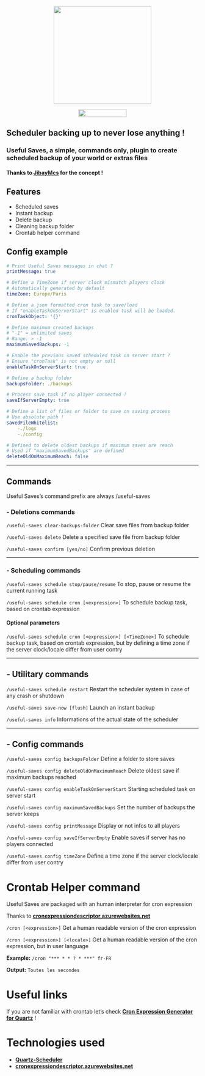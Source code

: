 <p align="center">
  <img width="256" height="256" src="https://i.imgur.com/Xz7NQwI.png">
</p>

<p align="center">
	<a href="https://dev.bukkit.org/projects/useful-saves">
  		<img width="126" height="20" src="http://cf.way2muchnoise.eu/title/364598.svg">
	</a>
</p>

## Scheduler backing up to never lose anything !
### Useful Saves, a simple, commands only, plugin to create scheduled backup of your world or extras files
#### Thanks to [JibayMcs](https://github.com/JibayMcs) for the concept !

 
## Features
 
- Scheduled saves
- Instant backup
- Delete backup
- Cleaning backup folder
- Crontab helper command
 
## Config example

```yaml
# Print Useful Saves messages in chat ?
printMessage: true

# Define a TimeZone if server clock mismatch players clock
# Automatically generated by default
timeZone: Europe/Paris

# Define a json formatted cron task to save/load
# If "enableTaskOnServerStart" is enabled task will be loaded.
cronTaskObject: '{}'

# Define maximum created backups
# "-1" = unlimited saves
# Range: > -1
maximumSavedBackups: -1

# Enable the previous saved scheduled task on server start ?
# Ensure "cronTask" is not empty or null
enableTaskOnServerStart: true

# Define a backup folder
backupsFolder: ./backups

# Process save task if no player connected ?
saveIfServerEmpty: true

# Define a list of files or folder to save on saving process
# Use absolute path !
savedFileWhitelist: 
    -./logs
    -./config

# Defined to delete oldest backups if maximum saves are reach
# Used if "maximumSavedBackups" are defined
deleteOldOnMaximumReach: false
```
___

## Commands
Useful Saves’s command prefix are always /useful-saves

### - Deletions commands

`/useful-saves clear-backups-folder`
Clear save files from backup folder

`/useful-saves delete`
Delete a specified save file from backup folder

`/useful-saves confirm [yes/no]`
Confirm previous deletion

___

### - Scheduling commands
 
`/useful-saves schedule stop/pause/resume`
To stop, pause or resume the current running task

`/useful-saves schedule cron [<expression>]`
To schedule backup task, based on crontab expression

#### Optional parameters
 
`/useful-saves schedule cron [<expression>] [<TimeZone>]`
To schedule backup task, based on crontab expression, but by defining a time zone if the server clock/locale differ from user contry

___

## - Utilitary commands

`/useful-saves schedule restart`
Restart the scheduler system in case of any crash or shutdown

`/useful-saves save-now [flush]`
Launch an instant backup

`/useful-saves info`
Informations of the actual state of the scheduler

___

## - Config commands

`/useful-saves config backupsFolder`
Define a folder to store saves

`/useful-saves config deleteOldOnMaximumReach`
Delete oldest save if maximum backups reached

`/useful-saves config enableTaskOnServerStart`
Starting scheduled task on server start

`/useful-saves config maximumSavedBackups`
Set the number of backups the server keeps

`/useful-saves config printMessage`
Display or not infos to all players

`/useful-saves config saveIfServerEmpty`
Enable saves if server has no players connected

`/useful-saves config timeZone`
Define a time zone if the server clock/locale differ from user contry

# Crontab Helper command
 
Useful Saves are packaged with an human interpreter for cron expression

Thanks to [**cronexpressiondescriptor.azurewebsites.net**](https://cronexpressiondescriptor.azurewebsites.net/)

`/cron [<expression>]`
Get a human readable version of the cron expression

`/cron [<expression>] [<locale>]`
Get a human readable version of the cron expression, but in user language

**Example:** `/cron "*** * * ? * ***" fr-FR`

**Output:** `Toutes les secondes`


# Useful links

If you are not familiar with crontab let’s check [**Cron Expression Generator for Quartz**](https://www.freeformatter.com/cron-expression-generator-quartz.html) !

# Technologies used

- [**Quartz-Scheduler**](http://www.quartz-scheduler.org/)
- [**cronexpressiondescriptor.azurewebsites.net**](https://cronexpressiondescriptor.azurewebsites.net/)
